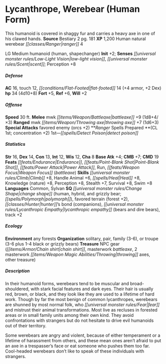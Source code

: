 ﻿---
cssclass: [monsters]
title1: Lycanthrope, Werebear (Human Form)
desc_short: This humanoid is covered in shaggy fur and carries a heavy axe in one
  of his clawed hands.
title2: Werebear (Human Form)
CR: 4
sources:
- name: Bestiary 2
  page: 181
  link: http://paizo.com/pathfinderRPG/v5748btpy8hif
XP: 1200
race: Human
classes:
- natural werebear ranger 4
alignment: LG
size: Medium
type: humanoid
subtypes:
- human
- shapechanger
initiative:
  bonus: 2
senses:
  low-light vision: true
  scent: true
AC:
  AC: 16
  touch: 12
  flat_footed: 14
  components:
    armor: 4
    dex: 2
HP:
  HP: 34
  long: 4d10+8
saves:
  fort: 5
  ref: 6
  will: 2
speeds:
  base: 30
attacks:
  melee:
  - - text: mwk battleaxe +9 (1d8+4/×3)
      entries:
      - - damage: 1d8+4
          crit_multiplier: 3
      attack: mwk battleaxe
      bonus:
      - 9
  ranged:
  - - text: mwk throwing axe +7 (1d6+3)
      entries:
      - - damage: 1d6+3
      attack: mwk throwing axe
      bonus:
      - 7
  special:
  - favored enemy (orcs +2)
spells:
  entries:
  - name: detect poison
    source: Ranger
    level: 1
  sources:
  - name: Ranger
    type: prepared
    CL: 1
    concentration: 2
ability_scores:
  STR: 16
  DEX: 14
  CON: 13
  INT: 12
  WIS: 12
  CHA: 8
BAB: 4
CMB: 7
CMD: 19
feats:
- name: Endurance
- name: Point-Blank Shot
- name: Power Attack
- name: Run
- name: Weapon Focus (battleaxe)
skills:
  Climb: 8
  Handle Animal: 6
  Heal: 8
  Knowledge (nature): 8
  Perception: 8
  Stealth: 7
  Survival: 8
  Swim: 8
languages:
- Common
- Sylvan
special_qualities:
- change shape (human, hybrid, and grizzly bear; polymorph)
- favored terrain (forest +2)
- hunter's bond (companions)
- lycanthropic empathy (bears and dire bears)
- track +2
ecology:
  environment: any forests
  organization: solitary, pair, family (3-6), or troupe (3-6 plus 1-4 black or grizzly
    bears)
  treasure_type: NPC Gear
  treasure:
  - chain shirt
  - masterwork battleaxe
  - 2 masterwork throwing axes
  - other treasure
desc_long: |-
  In their humanoid forms, werebears tend to be muscular and broad-shouldered, with stark facial features and dark eyes. Their hair is usually red, brown, or black, and they look like they are used to a lifetime of hard work. Though by far the most benign of common lycanthropes, werebears are shunned by most normal folk, who fear and mistrust their animal transformations. Most live as recluses in forested areas or in small family units among their own kind. They avoid confrontations with strangers but do not hesitate to drive evil humanoids out of their territory.

  Some werebears are angry and violent, because of either temperament or a lifetime of harassment from others, and these mean ones aren't afraid to put an axe in a trespasser's face or eat someone who pushes them too far. Cool-headed werebears don't like to speak of these individuals with strangers.

---

# Lycanthrope, Werebear (Human Form)
This humanoid is covered in shaggy fur and carries a heavy axe in one of his clawed hands.
**Source** Bestiary 2 pg. 181
**XP** 1,200
Human natural werebear _[[classes/Ranger|ranger]]_ 4

LG Medium humanoid (human, shapechanger)
**Init** +2; **Senses** _[[universal monster rules/Low-Light Vision|low-light vision]]_, _[[universal monster rules/Scent|scent]]_; Perception +8

##### Defense

**AC** 16, touch 12, _[[conditions/Flat-Footed|flat-footed]]_ 14 (+4 armor, +2 Dex)
**hp** 34 (4d10+8)
**Fort** +5, **Ref** +6, **Will** +2

##### Offense
**Speed** 30 ft.
**Melee** mwk _[[items/Weapon/Battleaxe|battleaxe]]_ +9 (1d8+4/×3)
**Ranged** mwk _[[items/Weapon/Throwing axe|throwing axe]]_ +7 (1d6+3)
**Special Attacks** favored enemy (orcs +2)
**_Ranger_ Spells Prepared **(CL 1st; concentration +2)
1st—_[[spells/Detect Poison|detect poison]]_

##### Statistics
**Str** 16, **Dex** 14, **Con** 13, **Int** 12, **Wis** 12, **Cha** 8
**Base Atk** +4; **CMB** +7; **CMD** 19
**Feats** _[[feats/Endurance|Endurance]]_, _[[feats/Point-Blank Shot|Point-Blank Shot]]_, _[[feats/Power Attack|Power Attack]]_, Run, _[[feats/Weapon Focus|Weapon Focus]]_ (_battleaxe_)
**Skills** _[[universal monster rules/Climb|Climb]]_ +8, Handle Animal +6, _[[spells/Heal|Heal]]_ +8, Knowledge (nature) +8, Perception +8, Stealth +7, Survival +8, Swim +8
**Languages** Common, Sylvan
**SQ** _[[universal monster rules/Change Shape|change shape]]_ (human, hybrid, and grizzly bear; _[[spells/Polymorph|polymorph]]_), favored terrain (forest +2), _[[classes/Hunter|hunter]]_’s bond (companions), _[[universal monster rules/Lycanthropic Empathy|lycanthropic empathy]]_ (bears and dire bears), track +2

##### Ecology

**Environment** any forests
**Organization** solitary, pair, family (3-6), or troupe (3-6 plus 1-4 black or grizzly bears)
**Treasure** NPC gear (_[[items/Armor/Chain shirt|chain shirt]]_, masterwork _battleaxe_, 2 masterwork _[[items/Weapon Magic Abilities/Throwing|throwing]]_ axes, other treasure)

##### Description

In their humanoid forms, werebears tend to be muscular and broad-shouldered, with stark facial features and dark eyes. Their hair is usually red, brown, or black, and they look like they are used to a lifetime of hard work. Though by far the most benign of common lycanthropes, werebears are shunned by most normal folk, who _[[universal monster rules/Fear|fear]]_ and mistrust their animal transformations. Most live as recluses in forested areas or in small family units among their own kind. They avoid confrontations with strangers but do not hesitate to drive evil humanoids out of their territory.

Some werebears are angry and violent, because of either temperament or a lifetime of harassment from others, and these mean ones aren’t afraid to put an axe in a trespasser’s face or eat someone who pushes them too far. Cool-headed werebears don’t like to speak of these individuals with strangers.